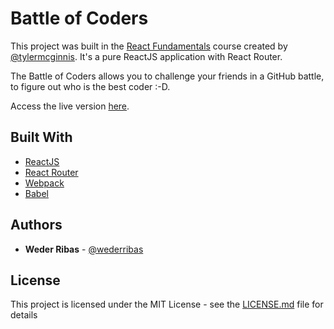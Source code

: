 # Battle of Coders

This project was built in the [React Fundamentals](https://learn.tylermcginnis.com/courses/) course created by [@tylermcginnis](https://twitter.com/tylermcginnis). It's a pure ReactJS application with React Router.

The Battle of Coders allows you to challenge your friends in a GitHub battle, to figure out who is the best coder :-D.

Access the live version [here](https://battle-of-coders.firebaseapp.com).

## Built With

* [ReactJS](https://facebook.github.io/react/)
* [React Router](https://reacttraining.com/react-router/)
* [Webpack](https://webpack.js.org/)
* [Babel](https://babeljs.io/)

## Authors

* **Weder Ribas** - [@wederribas](https://twitter.com/wederribas)

## License

This project is licensed under the MIT License - see the [LICENSE.md](LICENSE.md) file for details
